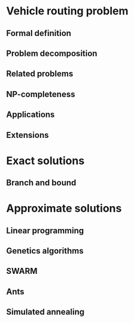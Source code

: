# Vehicle routing problem
## Formal definition
## Problem decomposition
## Related problems
## NP-completeness
## Applications
## Extensions
# Exact solutions
## Branch and bound
# Approximate solutions
## Linear programming
## Genetics algorithms
## SWARM
## Ants
## Simulated annealing